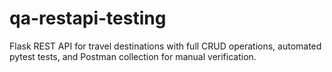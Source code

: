 # qa-restapi-testing
Flask REST API for travel destinations with full CRUD operations, automated pytest tests, and Postman collection for manual verification.
